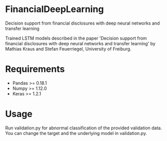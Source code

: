 # FinancialDeepLearning
Decision support from financial disclosures with deep neural networks and transfer learning

Trained LSTM models described in the paper 'Decision support from financial disclosures with deep neural networks and transfer learning' by Mathias Kraus and Stefan Feuerriegel, University of Freiburg. 

# Requirements #
* Pandas >= 0.18.1
* Numpy >= 1.12.0
* Keras >= 1.2.1

# Usage #
Run validation.py for abnormal classification of the provided validation data. You can change the target and the underlying model in validation.py.
